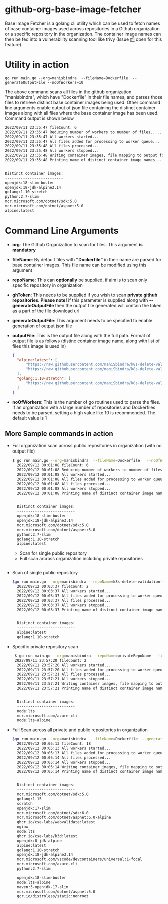 # github-org-base-image-fetcher

Base Image Fetcher is a golang cli utility which can be used to fetch names of base container images used across repositories in a Github organization or a specific repository in the organization. The container image names can then be fed into a vulnerability scanning tool like trivy (Issue [#1](https://github.com/maniSbindra/github-org-base-image-fetcher/issues/1) open for this feature).

# Utility in action

```
go run main.go --org=manisbindra  --fileName=Dockerfile  --generateOutputFile --noOfWorkers=10
```
The above command scans all files in the github organization "manisbindra", which have "Dockerfile" in their file names, and parses those files to retrieve distinct base container images being used. Other command line arguments enable output of json file containing the distinct container images along with all files where the base container image has been used.  Command output is shown below

```sh  
2022/09/11 23:35:47 fileCount: 6
2022/09/11 23:35:47 Reducing number of workers to number of files......
2022/09/11 23:35:47 All workers started...
2022/09/11 23:35:47 All files added for processing to worker queue...
2022/09/11 23:35:48 All files processed...
2022/09/11 23:35:48 All workers stopped...
2022/09/11 23:35:48 Writing container images, file mapping to output file...
2022/09/11 23:35:48 Printing name of distinct container image names...


Distinct container images:
--------------------------
openjdk:18-slim-buster
openjdk:18-jdk-alpine3.14
golang:1.10-stretch
python:2.7-slim
mcr.microsoft.com/dotnet/sdk:5.0
mcr.microsoft.com/dotnet/aspnet:5.0
alpine:latest
```


# Command Line Arguments

* **org**: The Github Organization to scan for files. This argument **is mandatory**
* **fileName**: By default files with **"Dockerfile"** in their name are parsed for base container images. This file name can be modified using this argument
* **repoName**: This can **optionally** be supplied, if aim is to scan only specific repository in organization
* **ghToken**: This needs to be supplied if you wish to scan **private github repositories**. **Please note!** if this parameter is supplied along with **--generateOutputFile** then the output file generated will contain the token as a part of the file download url
* **generateOutputFile**: This argument needs to be specified to enable generation of output json file
* **outputFile**: This is the output file along with the full path. Format of output file is as follows (distinc container image name, along with list of files this image is used in)
  
  ```json
  {
    "alpine:latest": [
        "https://raw.githubusercontent.com/maniSbindra/k8s-delete-validation-webhook/98e33089208081360dbccd384ffdbb815b98ca2a/build/Dockerfile-local-go-build",
        "https://raw.githubusercontent.com/maniSbindra/k8s-delete-validation-webhook/98e33089208081360dbccd384ffdbb815b98ca2a/build/Dockerfile"
    ],
    "golang:1.10-stretch": [
        "https://raw.githubusercontent.com/maniSbindra/k8s-delete-validation-webhook/98e33089208081360dbccd384ffdbb815b98ca2a/build/Dockerfile"
    ]
  }
  ```
* **noOfWorkers**: This is the number of go routines used to parse the files. If an organization with a large number of repositories and Dockerfiles needs to be parsed, setting a high value like 10 is recommended. The default value is 1

## More Sample commands in action

* Full organization scan across public repositories in organization (with no output file)
  
  ```sh
  $ go run main.go --org=manisbindra  --fileName=Dockerfile   --noOfWorkers=10 
    2022/09/12 00:01:08 fileCount: 6
    2022/09/12 00:01:08 Reducing number of workers to number of files......
    2022/09/12 00:01:08 All workers started...
    2022/09/12 00:01:08 All files added for processing to worker queue...
    2022/09/12 00:01:08 All files processed...
    2022/09/12 00:01:08 All workers stopped...
    2022/09/12 00:01:08 Printing name of distinct container image names...


    Distinct container images:
    --------------------------
    openjdk:18-slim-buster
    openjdk:18-jdk-alpine3.14
    mcr.microsoft.com/dotnet/sdk:5.0
    mcr.microsoft.com/dotnet/aspnet:5.0
    python:2.7-slim
    golang:1.10-stretch
    alpine:latest
    ```
    * Scan for single public repository
    * Full scan arcross organization including private repositories
   ```

* Scan of single public repository
  
  ```sh
  $go run main.go --org=manisbindra --repoName=k8s-delete-validation-webhook  --fileName=Dockerfile
    2022/09/12 00:03:37 fileCount: 2
    2022/09/12 00:03:37 All workers started...
    2022/09/12 00:03:37 All files added for processing to worker queue...
    2022/09/12 00:03:37 All files processed...
    2022/09/12 00:03:37 All workers stopped...
    2022/09/12 00:03:37 Printing name of distinct container image names...


    Distinct container images:
    --------------------------
    alpine:latest
    golang:1.10-stretch
  ```

* Specific private repository scan
  
  ```sh
   $ go run main.go --org=manisbindra --repoName=privateRepoName --fileName=Dockerfile  --generateOutputFile --outputFile="./tempfile.json"  --ghToken=$GITHUB_TOKEN
   2022/09/11 23:57:20 fileCount: 2
    2022/09/11 23:57:20 All workers started...
    2022/09/11 23:57:20 All files added for processing to worker queue...
    2022/09/11 23:57:21 All files processed...
    2022/09/11 23:57:21 All workers stopped...
    2022/09/11 23:57:21 Writing container images, file mapping to output file...
    2022/09/11 23:57:21 Printing name of distinct container image names...


    Distinct container images:
    --------------------------
    node:lts
    mcr.microsoft.com/azure-cli
    node:lts-alpine
  ```

* Full Scan across all private and public repositories in organization

  ```sh
  $go run main.go --org=manisbindra  --fileName=Dockerfile  --generateOutputFile --outputFile="./tempfile.json" --noOfWorkers=10 --ghToken=$GITHUB_TOKEN
    2022/09/12 00:05:13 fileCount: 18
    2022/09/12 00:05:13 All workers started...
    2022/09/12 00:05:13 All files added for processing to worker queue...
    2022/09/12 00:05:14 All files processed...
    2022/09/12 00:05:14 All workers stopped...
    2022/09/12 00:05:14 Writing container images, file mapping to output file...
    2022/09/12 00:05:14 Printing name of distinct container image names...


    Distinct container images:
    --------------------------
    mcr.microsoft.com/dotnet/sdk:5.0
    golang:1.15
    scratch
    openjdk:17-slim
    mcr.microsoft.com/dotnet/sdk:6.0
    mcr.microsoft.com/dotnet/aspnet:6.0-alpine
    ghcr.io/cse-labs/webvalidate:latest
    nginx
    node:lts
    ghcr.io/cse-labs/k3d:latest
    openjdk:8-jdk-alpine
    alpine:latest
    golang:1.10-stretch
    openjdk:18-jdk-alpine3.14
    mcr.microsoft.com/vscode/devcontainers/universal:1-focal
    mcr.microsoft.com/azure-cli
    python:2.7-slim

    openjdk:18-slim-buster
    node:lts-alpine
    maven:3-openjdk-17-slim
    mcr.microsoft.com/dotnet/aspnet:5.0
    gcr.io/distroless/static:nonroot
  ```
